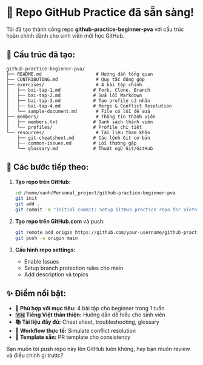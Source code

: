 # 🎉 Repo GitHub Practice đã sẵn sàng!

Tôi đã tạo thành công repo **github-practice-beginner-pva** với cấu trúc hoàn chỉnh dành cho sinh viên mới học GitHub. 

## 📁 Cấu trúc đã tạo:

```
github-practice-beginner-pva/
├── README.md                    # Hướng dẫn tổng quan
├── CONTRIBUTING.md              # Quy tắc đóng góp
├── exercises/                   # 4 bài tập chính
│   ├── bai-tap-1.md            # Fork, Clone, Branch
│   ├── bai-tap-2.md            # Sửa lỗi Markdown
│   ├── bai-tap-3.md            # Tạo profile cá nhân
│   ├── bai-tap-4.md            # Merge & Conflict Resolution
│   └── sample-document.md       # File có lỗi để sửa
├── members/                     # Thông tin thành viên
│   ├── members.txt             # Danh sách thành viên
│   └── profiles/               # Profile chi tiết
└── resources/                   # Tài liệu tham khảo
    ├── git-cheatsheet.md       # Các lệnh Git cơ bản
    ├── common-issues.md        # Lỗi thường gặp
    └── glossary.md             # Thuật ngữ Git/GitHub
```

## 🚀 Các bước tiếp theo:

1. **Tạo repo trên GitHub:**
   ```bash
   cd /home/vanh/Personal_project/github-practice-beginner-pva
   git init
   git add .
   git commit -m "Initial commit: Setup GitHub practice repo for Vietnamese students"
   ```

2. **Tạo repo trên GitHub.com** và push:
   ```bash
   git remote add origin https://github.com/your-username/github-practice-beginner.git
   git push -u origin main
   ```

3. **Cấu hình repo settings:**
   - Enable Issues
   - Setup branch protection rules cho main
   - Add description và topics

## ✨ Điểm nổi bật:

- **🎯 Phù hợp với mục tiêu:** 4 bài tập cho beginner trong 1 tuần
- **🇻🇳 Tiếng Việt thân thiện:** Hướng dẫn dễ hiểu cho sinh viên
- **📚 Tài liệu đầy đủ:** Cheat sheet, troubleshooting, glossary
- **🔄 Workflow thực tế:** Simulate conflict resolution
- **🎨 Template sẵn:** PR template cho consistency

Bạn muốn tôi push repo này lên GitHub luôn không, hay bạn muốn review và điều chỉnh gì trước?
